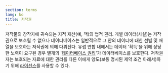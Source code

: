 ```yaml
---
section: terms
lang: ko
title: 저작권
---
```


저작물의 창작자에 귀속되는 지적 재산(예, 책)의 법적 권리. 개별 데이터(사실)는 저작권으로 보호될 수 없으나 데이터베이스는 일반적으로 그 안의 데이터에 대한 선별 및 배열을 보호하는 저작권에 의해 다뤄진다. 유럽 연합 내에서는 데이터 '획득'을 위해 상당한 노력이 요구된 경우 별개의 '[데이터베이스 권리](../database-rights/)'가 데이터베이스를 보호한다. 저작권자는 보호되는 자료에 대한 권리를 다른 이에게 양도(보통 명시된 제약 조건 아래서)하기 위해 [라이선스](../licence/)를 사용할 수 있다.
